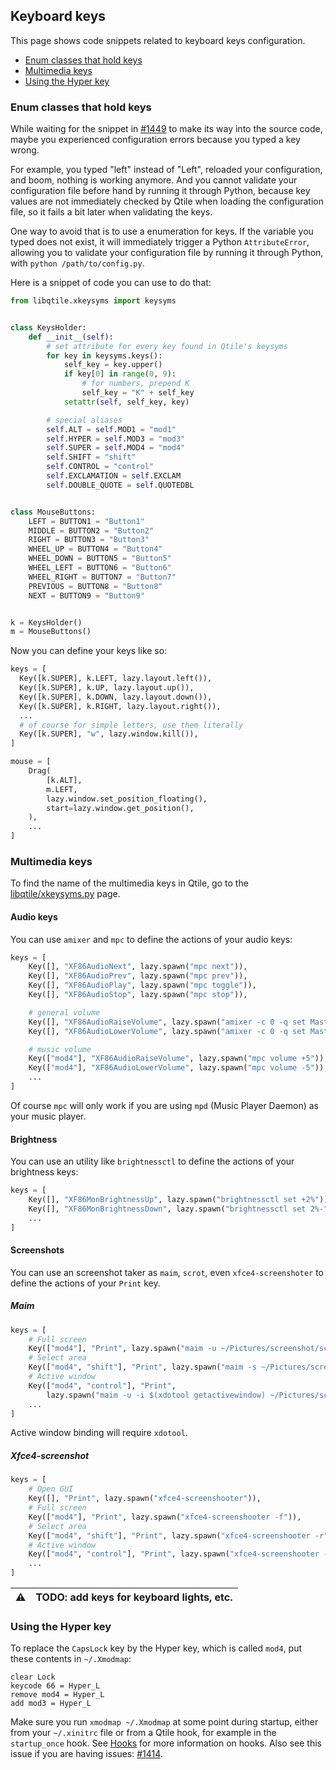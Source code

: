 ## Keyboard keys
This page shows code snippets related to keyboard keys configuration.

- [Enum classes that hold keys](#enum-classes-that-hold-keys)
- [Multimedia keys](#multimedia-keys)
- [Using the Hyper key](#using-the-hyper-key)

### Enum classes that hold keys
While waiting for the snippet in
[#1449](https://github.com/qtile/qtile/issues/1449)
to make its way into the source code,
maybe you experienced configuration errors
because you typed a key wrong.

For example, you typed "left" instead of "Left",
reloaded your configuration,
and boom, nothing is working anymore.
And you cannot validate your configuration file before hand
by running it through Python,
because key values are not immediately checked by Qtile
when loading the configuration file, so it fails a bit later
when validating the keys.

One way to avoid that is to use a enumeration for keys.
If the variable you typed does not exist,
it will immediately trigger a Python `AttributeError`,
allowing you to validate your configuration file
by running it through Python, with `python /path/to/config.py`.

Here is a snippet of code you can use to do that:

```python
from libqtile.xkeysyms import keysyms


class KeysHolder:
    def __init__(self):
        # set attribute for every key found in Qtile's keysyms
        for key in keysyms.keys():
            self_key = key.upper()
            if key[0] in range(0, 9):
                # for numbers, prepend K
                self_key = "K" + self_key
            setattr(self, self_key, key)

        # special aliases
        self.ALT = self.MOD1 = "mod1"
        self.HYPER = self.MOD3 = "mod3"
        self.SUPER = self.MOD4 = "mod4"
        self.SHIFT = "shift"
        self.CONTROL = "control"
        self.EXCLAMATION = self.EXCLAM
        self.DOUBLE_QUOTE = self.QUOTEDBL


class MouseButtons:
    LEFT = BUTTON1 = "Button1"
    MIDDLE = BUTTON2 = "Button2"
    RIGHT = BUTTON3 = "Button3"
    WHEEL_UP = BUTTON4 = "Button4"
    WHEEL_DOWN = BUTTON5 = "Button5"
    WHEEL_LEFT = BUTTON6 = "Button6"
    WHEEL_RIGHT = BUTTON7 = "Button7"
    PREVIOUS = BUTTON8 = "Button8"
    NEXT = BUTTON9 = "Button9"


k = KeysHolder()
m = MouseButtons()
```

Now you can define your keys like so:

```python
keys = [
  Key([k.SUPER], k.LEFT, lazy.layout.left()),
  Key([k.SUPER], k.UP, lazy.layout.up()),
  Key([k.SUPER], k.DOWN, lazy.layout.down()),
  Key([k.SUPER], k.RIGHT, lazy.layout.right()),
  ...
  # of course for simple letters, use them literally
  Key([k.SUPER], "w", lazy.window.kill()),
]

mouse = [
    Drag(
        [k.ALT],
        m.LEFT,
        lazy.window.set_position_floating(),
        start=lazy.window.get_position(),
    ),
    ...
]
```

### Multimedia keys
To find the name of the multimedia keys in Qtile, go to the
[libqtile/xkeysyms.py](https://github.com/qtile/qtile/blob/master/libqtile/xkeysyms.py)
page.

#### Audio keys
You can use `amixer` and `mpc` to define the actions of your audio keys:

```python
keys = [
    Key([], "XF86AudioNext", lazy.spawn("mpc next")),
    Key([], "XF86AudioPrev", lazy.spawn("mpc prev")),
    Key([], "XF86AudioPlay", lazy.spawn("mpc toggle")),
    Key([], "XF86AudioStop", lazy.spawn("mpc stop")),

    # general volume
    Key([], "XF86AudioRaiseVolume", lazy.spawn("amixer -c 0 -q set Master 2dB+")),
    Key([], "XF86AudioLowerVolume", lazy.spawn("amixer -c 0 -q set Master 2dB-")),

    # music volume
    Key(["mod4"], "XF86AudioRaiseVolume", lazy.spawn("mpc volume +5")),
    Key(["mod4"], "XF86AudioLowerVolume", lazy.spawn("mpc volume -5")),
    ...
]
```

Of course `mpc` will only work if you are using `mpd` (Music Player Daemon)
as your music player.

#### Brightness
You can use an utility like `brightnessctl` to define the actions of your brightness keys:
```python
keys = [
    Key([], "XF86MonBrightnessUp", lazy.spawn("brightnessctl set +2%")),
    Key([], "XF86MonBrightnessDown", lazy.spawn("brightnessctl set 2%-")),
    ...
]
```

#### Screenshots
You can use an screenshot taker as `maim`, `scrot`, even `xfce4-screenshoter` to define the actions of your `Print` key.

##### Maim
```python
keys = [
    # Full screen
    Key(["mod4"], "Print", lazy.spawn("maim -u ~/Pictures/screenshot/screen_$(date +%Y-%m-%d-%T).png")),
    # Select area
    Key(["mod4", "shift"], "Print", lazy.spawn("maim -s ~/Pictures/screenshot/area_$(date +%Y-%m-%d-%T).png")),
    # Active window
    Key(["mod4", "control"], "Print",
        lazy.spawn("maim -u -i $(xdotool getactivewindow) ~/Pictures/screenshot/window_$(date +%Y-%m-%d-%T).png")),
    ...
]
```

Active window binding will require `xdotool`.

##### Xfce4-screenshot
```python
keys = [
    # Open GUI
    Key([], "Print", lazy.spawn("xfce4-screenshooter")),
    # Full screen
    Key(["mod4"], "Print", lazy.spawn("xfce4-screenshooter -f")),
    # Select area
    Key(["mod4", "shift"], "Print", lazy.spawn("xfce4-screenshooter -r")),
    # Active window
    Key(["mod4", "control"], "Print", lazy.spawn("xfce4-screenshooter -w")),
    ...
]
```

:warning: | TODO: add keys for keyboard lights, etc.
---: | :----

### Using the Hyper key
To replace the `CapsLock` key by the Hyper key,
which is called `mod4`, put these contents in `~/.Xmodmap`:

```
clear Lock
keycode 66 = Hyper_L
remove mod4 = Hyper_L
add mod3 = Hyper_L
```

Make sure you run `xmodmap ~/.Xmodmap` at some point during startup,
either from your `~/.xinitrc` file or from a Qtile hook,
for example in the `startup_once` hook.
See [Hooks](http://docs.qtile.org/en/latest/manual/ref/hooks.html)
for more information on hooks.
Also see this issue if you are having issues:
[#1414](https://github.com/qtile/qtile/issues/1414).
